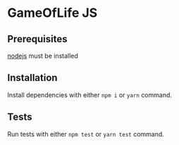 GameOfLife JS
=============

Prerequisites
-------------

[nodejs](https://nodejs.org/en/download/) must be installed


Installation
-------------

Install dependencies with either `npm i` or `yarn` command.


Tests
-----

Run tests with either `npm test` or `yarn test` command.
